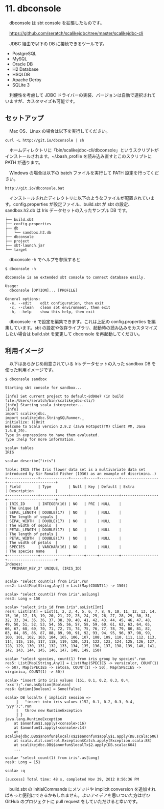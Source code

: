 # 11. dbconsole

　dbconsole は sbt console を拡張したものです。

　https://github.com/seratch/scalikejdbc/tree/master/scalikejdbc-cli

　JDBC 経由で以下の DB に接続できるツールです。

- PostgreSQL
- MySQL
- Oracle DB
- H2 Database
- HSQLDB
- Apache Derby
- SQLite 3

　利便性を考慮して JDBC ドライバーの実装、バージョンは自動で選択されていますが、カスタマイズも可能です。

## セットアップ

　Mac OS、Linux の場合は以下を実行してください。

```
curl -L http://git.io/dbconsole | sh
```

　ホームディレクトリに「bin/scalikejdbc-cli/dbconsole」というスクリプトがインストールされます。~/.bash_profile を読み込み直すとこのスクリプトに PATH が通ります。

　Windows の場合は以下の batch ファイルを実行して PATH 設定を行ってください。

```
http://git.io/dbconsole.bat
```

　インストールされたディレクトリに以下のようなファイルが配置されています。config.properties が設定ファイル、build.sbt が sbt の設定、sandbox.h2.db は Iris データセットの入ったサンプル DB です。

```
├── build.sbt
├── config.properties
├── db
│   └── sandbox.h2.db
├── dbconsole
├── project
├── sbt-launch.jar
└── target
```

　dbconsole -h でヘルプを参照すると

```
$ dbconsole -h

dbconsole is an extended sbt console to connect database easily.

Usage:
  dbconsole [OPTION]... [PROFILE]

General options:
  -e, --edit    edit configuration, then exit
  -c, --clean   clean sbt environment, then exit
  -h, --help    show this help, then exit

```

　dbconsole -e で設定を編集できます。これは上記の config.properties を編集しています。sbt の設定や依存ライブラリ、起動時の読み込みをカスタマイズしたい場合は build.sbt を変更して dbconsole を再起動してください。

## 利用イメージ

　以下はあらかじめ用意されている Iris データセットの入った sandbox DB を使った利用イメージです。

```
$ dbconsole sandbox

Starting sbt console for sandbox...

[info] Set current project to default-8d98e7 (in build file:/Users/seratch/bin/scalikejdbc-cli/)
[info] Starting scala interpreter...
[info] 
import scalikejdbc._
import scalikejdbc.StringSQLRunner._
initialize: ()Unit
Welcome to Scala version 2.9.2 (Java HotSpot(TM) Client VM, Java 1.6.0_29).
Type in expressions to have them evaluated.
Type :help for more information.

scala> tables
IRIS

scala> describe("iris")

Table: IRIS (The Iris flower data set is a multivariate data set introduced by Sir Ronald Fisher (1936) as an example of discrimina..)
+--------------+-------------+------+-----+---------+-----------------+----------------------+
| Field        | Type        | Null | Key | Default | Extra           | Description          |
+--------------+-------------+------+-----+---------+-----------------+----------------------+
| IRIS_ID      | INTEGER(10) | NO   | PRI | NULL    |                 | The unique id        |
| SEPAL_LENGTH | DOUBLE(17)  | NO   |     | NULL    |                 | The length of sepals |
| SEPAL_WIDTH  | DOUBLE(17)  | NO   |     | NULL    |                 | The width of sepals  |
| PETAL_LENGTH | DOUBLE(17)  | NO   |     | NULL    |                 | The length of petals |
| PETAL_WIDTH  | DOUBLE(17)  | NO   |     | NULL    |                 | The width of petals  |
| SPECIES      | VARCHAR(16) | NO   |     | NULL    |                 | The species name     |
+--------------+-------------+------+-----+---------+-----------------+----------------------+
Indexes:
  "PRIMARY_KEY_2" UNIQUE, (IRIS_ID)


scala> "select count(1) from iris".run
res2: List[Map[String,Any]] = List(Map(COUNT(1) -> 150))

scala> "select count(1) from iris".as[Long]
res3: Long = 150

scala> "select iris_id from iris".asList[Int]
res4: List[Int] = List(1, 2, 3, 4, 5, 6, 7, 8, 9, 10, 11, 12, 13, 14, 15, 16, 17, 18, 19, 20, 21, 22, 23, 24, 25, 26, 27, 28, 29, 30, 31, 32, 33, 34, 35, 36, 37, 38, 39, 40, 41, 42, 43, 44, 45, 46, 47, 48, 49, 50, 51, 52, 53, 54, 55, 56, 57, 58, 59, 60, 61, 62, 63, 64, 65, 66, 67, 68, 69, 70, 71, 72, 73, 74, 75, 76, 77, 78, 79, 80, 81, 82, 83, 84, 85, 86, 87, 88, 89, 90, 91, 92, 93, 94, 95, 96, 97, 98, 99, 100, 101, 102, 103, 104, 105, 106, 107, 108, 109, 110, 111, 112, 113, 114, 115, 116, 117, 118, 119, 120, 121, 122, 123, 124, 125, 126, 127, 128, 129, 130, 131, 132, 133, 134, 135, 136, 137, 138, 139, 140, 141, 142, 143, 144, 145, 146, 147, 148, 149, 150)

scala> "select species, count(1) from iris group by species".run
res5: List[Map[String,Any]] = List(Map(SPECIES -> versicolor, COUNT(1) -> 50), Map(SPECIES -> setosa, COUNT(1) -> 50), Map(SPECIES -> virginica, COUNT(1) -> 50))

scala> "insert into iris values (151, 0.1, 0.2, 0.3, 0.4, 'xxx');".run.asOption[Boolean]
res6: Option[Boolean] = Some(false)

scala> DB localTx { implicit session =>
     |   "insert into iris values (152, 0.1, 0.2, 0.3, 0.4, 'yyy');".run
     |   throw new RuntimeException
     | }
java.lang.RuntimeException
    at $anonfun$1.apply(<console>:16)
    at $anonfun$1.apply(<console>:14)
    at scalikejdbc.DB$$anonfun$localTx$2$$anonfun$apply$1.apply(DB.scala:606)
    at scala.util.control.Exception$Catch.apply(Exception.scala:88)
    at scalikejdbc.DB$$anonfun$localTx$2.apply(DB.scala:604)
    ...

scala> "select count(1) from iris".as[Long]
res8: Long = 151

scala> :q

[success] Total time: 48 s, completed Nov 29, 2012 8:56:36 PM
```

　build.sbt の initialCommands にメソッドや implicit conversion を追加すればもっと便利にできるかもしれません。よいアイデアを思いついた方はぜひ GitHub のプロジェクトに pull request をしていただけると幸いです。


